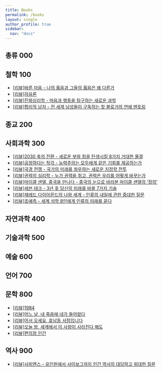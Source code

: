 ```yaml
---
title: Books
permalink: /books
layout: single
author_profile: true
sidebar:
  nav: "docs"
---
```


## 총류 000
## 철학 100

* [[리뷰]바른 마음 - 나의 옳음과 그들의 옳음은 왜 다른가](/books/books-righteousmind)
* [[리뷰]자유론](/books/books-onliberty)
* [[리뷰]진화심리학 - 마음과 행동을 탐구하는 새로운 과학](/books/books-evolutionarypsychologythenewscienceofthemind)
* [[리뷰]합리적 남자 - 전 세계 남성들이 구독하는 핫 블로거의 연애 멘토링](/books/books-rationalmale)

## 종교 200
## 사회과학 300

* [[리뷰]2030 축의 전환 - 새로운 부와 힘을 탄생시킬 8가지 거대한 물결](/books/books-2030thefutureofeverything)
* [[리뷰]공정하다는 착각 - 능력주의는 모두에게 같은 기회를 제공하는가](/books/books-tyrannyofmerit)
* [[리뷰]국경 전쟁 - 국가의 미래를 좌우하는 새로운 지정학 전투](/books/books-thenewborderwars)
* [[리뷰]권력의 심리학 - 누가 권력을 쥐고, 권력은 우리를 어떻게 바꾸는가](/books/books-corruptiblewhogetspowerandhowitchangesus)
* [[리뷰]마이클 샌델, 중국을 만나다 - 중국의 눈으로 바라본 마이클 샌델의 ‘정의’](/books/books-encounteringchina)
* [[리뷰]세븐 테크 - 3년 후 당신의 미래를 바꿀 7가지 기술](/books/books-seventech)
* [[리뷰]재레드 다이아몬드의 나와 세계 - 인류의 내일에 관한 중대한 질문](/books/books-jareddiamondmeandtheworld)
* [[리뷰]초예측 - 세계 석학 8인에게 인류의 미래를 묻다](/books/books-hyperprediction)

## 자연과학 400
## 기술과학 500
## 예술 600
## 언어 700
## 문학 800

* [[리뷰]1984](/books/books-bigbrother1984)
* [[리뷰]어느 날, 내 죽음에 네가 들어왔다](/books/books-onedayyoucameintomydeath)
* [[리뷰]어서 오세요, 휴남동 서점입니다](/books/books-welcometohunamdongbookstore)
* [[리뷰]오늘 밤, 세계에서 이 사랑이 사라진다 해도](/books/books-tonightevenifthislovedisappearsfromtheworld)
* [[리뷰]편의점 인간](/books/books-conveniencestorehuman)

## 역사 900

* [[리뷰]사피엔스 - 유인원에서 사이보그까지 인간 역사의 대담하고 위대한 질문](/books/books-sapiensabriefhistoryofhumankind)